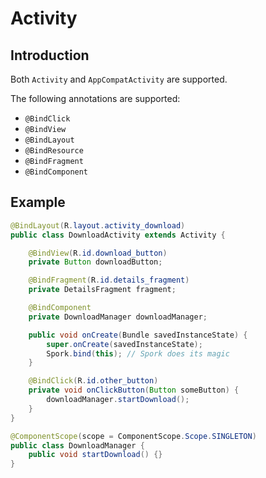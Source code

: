 # Activity

## Introduction

Both `Activity` and `AppCompatActivity` are supported.

The following annotations are supported:

 - `@BindClick`
 - `@BindView`
 - `@BindLayout`
 - `@BindResource`
 - `@BindFragment`
 - `@BindComponent`

## Example

```java
@BindLayout(R.layout.activity_download)
public class DownloadActivity extends Activity {

	@BindView(R.id.download_button)
	private Button downloadButton;

	@BindFragment(R.id.details_fragment)
	private DetailsFragment fragment;

	@BindComponent
	private DownloadManager downloadManager;

	public void onCreate(Bundle savedInstanceState) {
		super.onCreate(savedInstanceState);
		Spork.bind(this); // Spork does its magic
	}

	@BindClick(R.id.other_button)
	private void onClickButton(Button someButton) {
		downloadManager.startDownload();
	}
}

@ComponentScope(scope = ComponentScope.Scope.SINGLETON)
public class DownloadManager {
	public void startDownload() {}
}
```